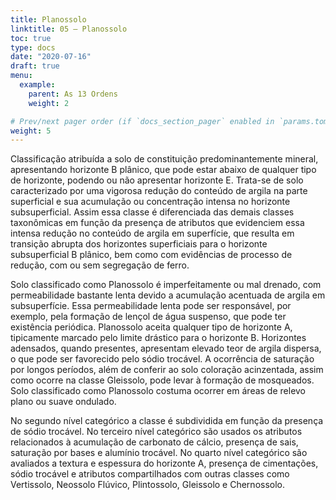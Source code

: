 ```yaml
---
title: Planossolo
linktitle: 05 – Planossolo
toc: true
type: docs
date: "2020-07-16"
draft: true
menu:
  example:
    parent: As 13 Ordens
    weight: 2

# Prev/next pager order (if `docs_section_pager` enabled in `params.toml`)
weight: 5
---
```


Classificação atribuída a solo de constituição predominantemente mineral, apresentando horizonte B plânico, que pode estar abaixo de qualquer tipo de horizonte, podendo ou não apresentar horizonte E. Trata-se de solo caracterizado por uma vigorosa redução do conteúdo de argila na parte superficial e sua acumulação ou concentração intensa no horizonte subsuperficial. Assim essa classe é diferenciada das demais classes taxonômicas em função da presença de atributos que evidenciem essa intensa redução no conteúdo de argila em superfície, que resulta em transição abrupta dos horizontes superficiais para o horizonte subsuperficial B plânico, bem como com evidências de processo de redução, com ou sem segregação de ferro.

Solo classificado como Planossolo é imperfeitamente ou mal drenado, com permeabilidade bastante lenta devido a acumulação acentuada de argila em subsuperfície. Essa permeabilidade lenta pode ser responsável, por exemplo, pela formação de lençol de água suspenso, que pode ter existência periódica. Planossolo aceita qualquer tipo de horizonte A, tipicamente marcado pelo limite drástico para o horizonte B. Horizontes adensados, quando presentes, apresentam elevado teor de argila dispersa, o que pode ser favorecido pelo sódio trocável. A ocorrência de saturação por longos períodos, além de conferir ao solo coloração acinzentada, assim como ocorre na classe Gleissolo, pode levar à formação de mosqueados. Solo classificado como Planossolo costuma ocorrer em áreas de relevo plano ou suave ondulado.

No segundo nível categórico a classe é subdividida em função da presença de sódio trocável. No terceiro nível categórico são usados os atributos relacionados à acumulação de carbonato de cálcio, presença de sais, saturação por bases e alumínio trocável. No quarto nível categórico são avaliados a textura e espessura do horizonte A, presença de cimentações, sódio trocável e atributos compartilhados com outras classes como Vertissolo, Neossolo Flúvico, Plintossolo, Gleissolo e Chernossolo.